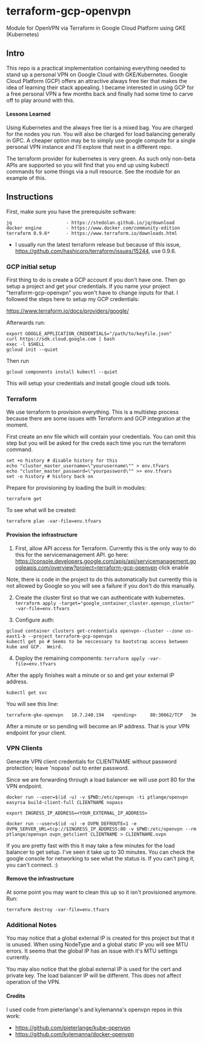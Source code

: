 # terraform-gcp-openvpn
Module for OpenVPN via Terraform in Google Cloud Platform using GKE (Kubernetes)

## Intro

This repo is a practical implementation containing everything needed to stand up a personal VPN on Google Cloud with GKE/Kubernetes.  Google Cloud Platform (GCP) offers an attractive always free tier that makes the idea of learning their stack appealing.  I became interested in using GCP for a free personal VPN a few months back and finally had some time to carve off to play around with this.

#### Lessons Learned

Using Kubernetes and the always free tier is a mixed bag.  You are charged for the nodes you run.  You will also be charged for load balancing generally in GPC.  A cheaper option may be to simply use google compute for a single personal VPN instance and I'll explore that next in a different repo.

The terraform provider for kubernetes is very green.  As such only non-beta APIs are supported so you will find that you end up using kubectl commands for some things via a null resource.  See the module for an example of this.

## Instructions

First, make sure you have the prerequisite software:

```
jq                    - https://stedolan.github.io/jq/download
docker engine         - https://www.docker.com/community-edition
terraform 0.9.6*      - https://www.terraform.io/downloads.html
```

* I usually run the latest terraform release but because of this issue, https://github.com/hashicorp/terraform/issues/15244, use 0.9.6.

### GCP initial setup

First thing to do is create a GCP account if you don't have one.  Then go setup a project and get your credentials.  If you name your project "terraform-gcp-openvpn" you won't have to change inputs for that.
I followed the steps here to setup my GCP credentials:

https://www.terraform.io/docs/providers/google/

Afterwards run:
```
export GOOGLE_APPLICATION_CREDENTIALS="/path/to/keyfile.json"
curl https://sdk.cloud.google.com | bash
exec -l $SHELL
gcloud init --quiet
```

Then run

```
gcloud components install kubectl --quiet
```

This will setup your credentials and install google cloud sdk tools.


### Terraform

We use terraform to provision everything.  This is a multistep process because there are some issues with Terraform and GCP integration at the moment.

First create an env file which will contain your credentials.  You can omit this step but you will be asked for the creds each time you run the terraform command.

```
set +o history # disable history for this
echo "cluster_master_username=\"yourusername\"" > env.tfvars
echo "cluster_master_password=\"yourpassword\"" >> env.tfvars
set -o history # history back on
```

Prepare for provisioning by loading the built in modules:

`terraform get`

To see what will be created:

`terraform plan -var-file=env.tfvars`

#### Provision the infrastructure

1.  First, allow API access for Terraform.  Currently this is the only way to do this for the servicemanagement API.
   go here: https://console.developers.google.com/apis/api/servicemanagement.googleapis.com/overview?project=terraform-gcp-openvpn
   click enable

   Note, there is code in the project to do this automatically but currently this is not allowed by Google so you will see a failure if you don't do this manually.

2.  Create the cluster first so that we can authenticate with kubernetes.
`terraform apply -target="google_container_cluster.openvpn_cluster" -var-file=env.tfvars`

3.  Configure auth:
```
gcloud container clusters get-credentials openvpn--cluster --zone us-east1-b --project terraform-gcp-openvpn
kubectl get po # Seems to be neccessary to bootstrap access between kube and GCP.  Weird.
```

4.  Deploy the remaining components:
`terraform apply -var-file=env.tfvars`

After the apply finishes wait a minute or so and get your external IP address.


`kubectl get svc`

You will see this line:

```
terraform-gke-openvpn   10.7.240.194   <pending>     80:30662/TCP   3m
```

After a minute or so pending will become an IP address.  That is your VPN endpoint for your client.

### VPN Clients

Generate VPN client credentials for CLIENTNAME without password protection; leave 'nopass' out to enter password.

Since we are forwarding through a load balancer we will use port 80 for the VPN endpoint.

```
docker run --user=$(id -u) -v $PWD:/etc/openvpn -ti ptlange/openvpn easyrsa build-client-full CLIENTNAME nopass

export INGRESS_IP_ADDRESS=<YOUR_EXTERNAL_IP_ADDRESS>

docker run --user=$(id -u) -e OVPN_DEFROUTE=1 -e OVPN_SERVER_URL=tcp://$INGRESS_IP_ADDRESS:80 -v $PWD:/etc/openvpn --rm ptlange/openvpn ovpn_getclient CLIENTNAME > CLIENTNAME.ovpn
```

If you are pretty fast with this it may take a few minutes for the load balancer to get setup.  I've seen it take up to 30 minutes.  You can check the google console for networking to see what the status is.  If you can't ping it, you can't connect. :)

#### Remove the infrastructure

At some point you may want to clean this up so it isn't provisioned anymore.  Run:

`terraform destroy -var-file=env.tfvars`

### Additional Notes

You may notice that a global external IP is created for this project but that it is unused.  When using NodeType and a global static IP you will see MTU errors.  It seems that the global IP has an issue with it's MTU settings currently.

You may also notice that the global external IP is used for the cert and private key.  The load balancer IP will be different.  This does not affect operation of the VPN.

#### Credits

I used code from pieterlange's and kylemanna's openvpn repos in this work:

* https://github.com/pieterlange/kube-openvpn
* https://github.com/kylemanna/docker-openvpn



